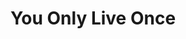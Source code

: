 ---
ee_id: '2207'
site: '1'
type: '2'
url: 2012-134-yolo
title: You Only Live Once
year: '2012'
display_year: '2012'
medium: Institutional Social Media Campaign
dims:
pitch: 'Viewers of my show at the Carnegie Museum of Art were encouraged to share
  thoughts / images of the show online using the tag #YOLO. :)'
ps:
live_url: https://twitter.com/search?q=cory%20arcangel%20%23YOLO&src=typd
related:
youtube:
related_code:
imgs: carnegie-pittsburgh-2012-09-install-1-database-TL.jpg
subheading:
download:
add_credit: In collaboration with The Carnegie Museum of Art
add_credits:
commission:
layout: things-i-made
---